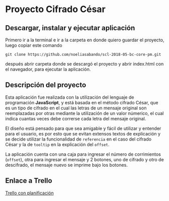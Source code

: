 # Proyecto Cifrado César

## Descargar, instalar y ejecutar aplicación

Primero ir a la terminal e ir a la carpeta en donde quiero guardar el proyecto, luego copiar este comando  

```
git clone https://github.com/noeliasabando/scl-2018-05-bc-core-pm.git
```

después abrir carpeta donde se descargó el proyecto y abrir index.html con el navegador, para ejecutar la aplicación.

## Descripción del proyecto

Esta aplicación fue realizada con la utilización del lenguaje de programación **JavaScript**, y está basada en el método cifrado César, que es un tipo de cifrado en el cual las letras de un mensaje original son reemplazadas por otras mediante la utilización  de un valor númerico, el cual indica cuantas veces debe correrse cada letra del mensaje original.

El diseño está pensado para que sea amigable y fácil de utilizar y entender para el usuario, es por esto que se evitan extensos textos de explicación y se decide utilizar la funcionalidad de `referencia` en el caso del cifrado César y la de `tooltip` en la explicación del `offset`.

La aplicación cuenta con una caja para ingresar el número de corrimientos (`offset`), otra para ingresar el mensaje y 2 botones, uno de cifrado y otro de descifrado, el mensaje nuevo se imprime bajo los botones.

## Enlace a Trello

[Trello con planificación](https://trello.com/b/GbEGFrNJ/cifrado-cesar)




